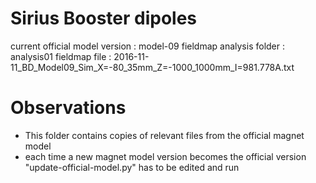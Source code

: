 Sirius Booster dipoles
======================

current official model version : model-09
fieldmap analysis folder       : analysis01
fieldmap file                  : 2016-11-11_BD_Model09_Sim_X=-80_35mm_Z=-1000_1000mm_I=981.778A.txt


Observations
============

- This folder contains copies of relevant files from the official magnet model
- each time a new magnet model version becomes the official version "update-official-model.py" has to be edited and run
